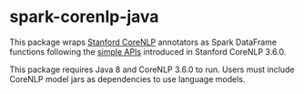 # spark-corenlp-java

This package wraps [Stanford CoreNLP](http://stanfordnlp.github.io/CoreNLP/) annotators as Spark
DataFrame functions following the [simple APIs](http://stanfordnlp.github.io/CoreNLP/simple.html)
introduced in Stanford CoreNLP 3.6.0.

This package requires Java 8 and CoreNLP 3.6.0 to run.
Users must include CoreNLP model jars as dependencies to use language models.

